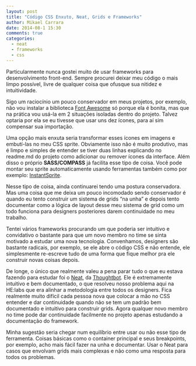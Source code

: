 ```yaml
---
layout: post
title: "Código CSS Enxuto, Neat, Grids e Frameworks"
author: Mikael Carrara
date: 2014-08-1 15:30
comments: true
categories:
  - neat
  - frameworks
  - css
---
```


Particularmente nunca gostei muito de usar frameworks para desenvolvimento front-end. Sempre procurei deixar meu código o mais limpo possível, livre de qualquer coisa que ofusque sua nitidez e intuitividade.

<!--more-->

Sigo um raciocínio um pouco conservador em meus projetos, por exemplo, não vou instalar a biblioteca [Font Awesome](http://fortawesome.github.io/Font-Awesome/) só porque ela é bonita, mas que na prática vou usá-la em 2 situações isoladas dentro do projeto. Talvez optaria por ela se eu tivesse que usar uns dez ícones, para aí sim compensar sua importação.

Uma opção mais enxuta seria transformar esses ícones em imagens e embutí-las no meu CSS sprite. Obviamente isso não é muito produtivo, mas é limpo e simples de entender se tiver duas linhas explicando no readme.md do projeto como adicionar ou remover ícones da interface. Além disso o próprio **SASS/COMPASS** já facilita esse tipo de coisa. Você pode montar seu sprite automaticamente usando ferramentas também como por exemplo: [InstantSprite](http://instantsprite.com/).

Nesse tipo de coisa, ainda continuarei tendo uma postura conservadora. Mas uma coisa que me deixa um pouco incomodado sendo conservador é quando eu tento construir um sistema de grids “na unha” e depois tento documentar como a lógica de layout desse meu sistema de grid como um todo funciona para designers posteriores darem continuidade no meu trabalho.

Tentei vários frameworks procurando um que poderia ser intuitivo e convidativo o bastante para que um novo membro no time se sinta motivado a estudar uma nova tecnologia. Convenhamos, designers são bastante radicais, por exemplo, se ele abre o código CSS e não entende, ele simplesmente re-escreve tudo de uma forma que fique melhor pra ele construir novas coisas depois. 

De longe, o único que realmente valeu a pena parar tudo o que eu estava fazendo para estudar foi o [Neat](http://neat.bourbon.io/), da [Thoughtbot](http://thoughtbot.com/). Ele é extremamente intuitivo e bem documentado, o que resolveu nosso problema aqui na HE:labs que era alinhar a metodologia entre todos os designers. Fica realmente muito difícil cada pessoa nova que colocar a mão no CSS entender e dar continuidade quando não se tem um padrão bem documentado e intuitivo  para construir grids. Agora qualquer novo membro no time pode dar continuidade facilmente no projeto apenas estudando a documentação do framework.

Minha sugestão seria chegar num equilíbrio entre usar ou não esse tipo de ferramenta. Coisas básicas como o container principal e seus breakpoints, por exemplo, acho mais fácil fazer na unha e documentar. Usar o Neat para casos que envolvam grids mais complexas e não como uma resposta para todos os problemas.
